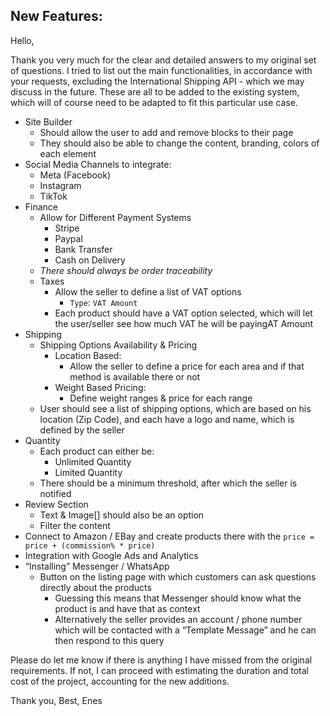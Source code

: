 ## New Features:

Hello,

Thank you very much for the clear and detailed answers to my original set of questions. I tried to list out the main functionalities, in accordance with your requests, excluding the International Shipping API - which we may discuss in the future. These are all to be added to the existing system, which will of course need to be adapted to fit this particular use case. 

- Site Builder
	- Should allow the user to add and remove blocks to their page
	- They should also be able to change the content, branding, colors of each element
- Social Media Channels to integrate:
	- Meta (Facebook)
	- Instagram
	- TikTok
- Finance
	- Allow for Different Payment Systems
		- Stripe
		- Paypal
		- Bank Transfer
		- Cash on Delivery
	- *There should always be order traceability*
	- Taxes
		- Allow the seller to define a list of VAT options
			- `Type`: `VAT Amount`
		- Each product should have a VAT option selected, which will let the user/seller see how much VAT he will be payingAT Amount
- Shipping
	- Shipping Options Availability & Pricing
		- Location Based:
			- Allow the seller to define a price for each area and if that method is available there or not
		- Weight Based Pricing:
			- Define weight ranges & price for each range
	- User should see a list of shipping options, which are based on his location (Zip Code), and each have a logo and name, which is defined by the seller
- Quantity
	- Each product can either be:
		- Unlimited Quantity
		- Limited Quantity
	- There should be a minimum threshold, after which the seller is notified
- Review Section
	- Text & Image[] should also be an option
	- Filter the content
- Connect to Amazon / EBay and create products there with the `price = price + (commission% * price)`
- Integration with Google Ads and Analytics
- “Installing” Messenger / WhatsApp
	- Button on the listing page with which customers can ask questions directly about the products
		- Guessing this means that Messenger should know what the product is and have that as context
		- Alternatively the seller provides an account / phone number which will be contacted with a “Template Message” and he can then respond to this query

Please do let me know if there is anything I have missed from the original requirements. 
If not, I can proceed with estimating the duration and total cost of the project, accounting for the new additions.

Thank you,
Best,
Enes
